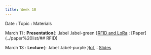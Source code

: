 ```yaml
---
title: Week 10
---
```


Date
: Topic
  : Materials

March 11
: **Presentation**{: .label .label-green }[RFID and LoRa](#)
  : [Paper](../paper%20list/## RFID)

March 13
: **Lecture**{: .label .label-purple }[IoT](#)
  : [Slides](#)